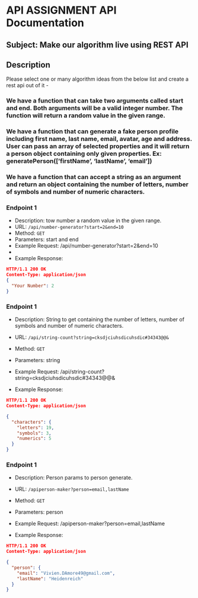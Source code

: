 # API ASSIGNMENT API Documentation
## Subject: Make our algorithm live using REST API

## Description
Please select one or many algorithm ideas from the below list and create a rest api out of it -
### We have a function that can take two arguments called start and end. Both arguments will be a valid integer number. The function will return a random value in the given range.
### We have a function that can generate a fake person profile including first name, last name, email, avatar, age and address. User can pass an array of selected properties and it will return a person object containing only given properties. Ex: generatePerson([’firstName’, ‘lastName’, ‘email’])
### We have a function that can accept a string as an argument and return an object containing the number of letters, number of symbols and number of numeric characters.

### Endpoint 1
- Description: tow number a random value in the given range.
- URL: `/api/number-generator?start=2&end=10`
- Method: `GET`
- Parameters: start and end
- Example Request: /api/number-generator?start=2&end=10
- 
- Example Response:
```json
HTTP/1.1 200 OK
Content-Type: application/json
{
  "Your Number": 2
}
```

### Endpoint 1
- Description: String to get containing the number of letters, number of symbols and number of numeric characters.
- URL: `/api/string-count?string=cksdjciuhsdicuhsdic#34343@@&`
- Method: `GET`
- Parameters: string
- Example Request: /api/string-count?string=cksdjciuhsdicuhsdic#34343@@&

- Example Response:
```json
HTTP/1.1 200 OK
Content-Type: application/json

{
  "characters": {
    "letters": 19,
    "symbols": 3,
    "numerics": 5
  }
}
```


### Endpoint 1
- Description: Person params to person generate.
- URL: `/apiperson-maker?person=email,lastName`
- Method: `GET`
- Parameters: person
- Example Request: /apiperson-maker?person=email,lastName

- Example Response:
```json
HTTP/1.1 200 OK
Content-Type: application/json

{
  "person": {
    "email": "Vivien.DAmore49@gmail.com",
    "lastName": "Heidenreich"
  }
}
```
